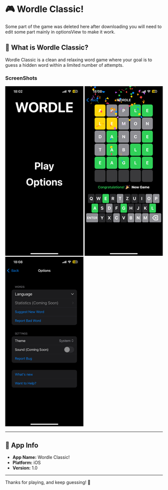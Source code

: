 # 🎮 Wordle Classic!

Some part of the game was deleted here after downloading you will need to edit some part mainly in optionsView to make it work.

## 🧩 What is Wordle Classic?

Wordle Classic is a clean and relaxing word game where your goal is to guess a hidden word within a limited number of attempts.

### ScreenShots
<p float="left">
  <img src="screenshots/main.PNG" alt="Main Menu" width="250"/>
  <img src="screenshots/Game.PNG" alt="Game" width="250"/>
  <img src="screenshots/optionsPNG.PNG" alt="Options" width="250"/>
</p>

---

## 📱 App Info

- **App Name:** Wordle Classic!  
- **Platform:** iOS  
- **Version:** 1.0  

---

Thanks for playing, and keep guessing! 🎉  
